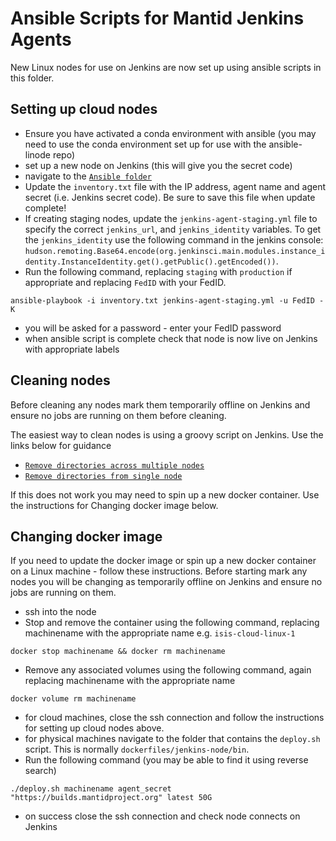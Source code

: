 # Ansible Scripts for Mantid Jenkins Agents

New Linux nodes for use on Jenkins are now set up using ansible scripts in this folder.

## Setting up cloud nodes

- Ensure you have activated a conda environment with ansible (you may need to use the conda environment set up for use with the ansible-linode repo)
- set up a new node on Jenkins (this will give you the secret code)
- navigate to the [`Ansible folder`](https://github.com/mantidproject/dockerfiles/tree/main/Linux/jenkins-node/ansible)
- Update the `inventory.txt` file with the IP address, agent name and agent secret (i.e. Jenkins secret code). Be sure to save this file when update complete!
- If creating staging nodes, update the `jenkins-agent-staging.yml` file to specify the correct `jenkins_url`, and `jenkins_identity` variables. To get the `jenkins_identity` use the following command in the jenkins console: `hudson.remoting.Base64.encode(org.jenkinsci.main.modules.instance_identity.InstanceIdentity.get().getPublic().getEncoded())`.
- Run the following command, replacing `staging` with `production` if appropriate and replacing `FedID` with your FedID.
```
ansible-playbook -i inventory.txt jenkins-agent-staging.yml -u FedID -K
```
- you will be asked for a password - enter your FedID password
- when ansible script is complete check that node is now live on Jenkins with appropriate labels


## Cleaning nodes

Before cleaning any nodes mark them temporarily offline on Jenkins and ensure no jobs are running on them before cleaning.

The easiest way to clean nodes is using a groovy script on Jenkins. Use the links below for guidance
- [`Remove directories across multiple nodes`](https://developer.mantidproject.org/JenkinsConfiguration.html#remove-directories-across-multiple-nodes)
- [`Remove directories from single node`](https://developer.mantidproject.org/JenkinsConfiguration.html#remove-directories-from-single-node)

If this does not work you may need to spin up a new docker container. Use the instructions for Changing docker image below.

## Changing docker image

If you need to update the docker image or spin up a new docker container on a Linux machine - follow these instructions. Before starting mark any nodes you will be changing as temporarily offline on Jenkins and ensure no jobs are running on them. 

- ssh into the node
- Stop and remove the container using the following command, replacing machinename with the appropriate name e.g. `isis-cloud-linux-1`
```
docker stop machinename && docker rm machinename
```
- Remove any associated volumes using the following command, again replacing machinename with the appropriate name
```
docker volume rm machinename
```
- for cloud machines, close the ssh connection and follow the instructions for setting up cloud nodes above.
- for physical machines navigate to the folder that contains the `deploy.sh` script. This is normally `dockerfiles/jenkins-node/bin`.
- Run the following command (you may be able to find it using reverse search)
```
./deploy.sh machinename agent_secret "https://builds.mantidproject.org" latest 50G
```
- on success close the ssh connection and check node connects on Jenkins


